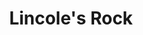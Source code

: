 ---
title: Lincole's Rock
resource:
  - src: DSC02268.JPG
    param:
      date: 2025-05-04T11:13:35+10:00
  - src: dji_fly_20250504_112226.JPG
    param:
      data: 2025-05-04T11:22:26+10:00
  - src: dji_fly_20250504_112126.JPG
    param:
      data: 2025-05-04T11:21:23+10:00
---